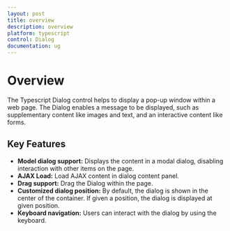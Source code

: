 ```yaml
---
layout: post
title: overview
description: overview
platform: typescript
control: Dialog
documentation: ug
---
```


# Overview

The Typescript Dialog control helps to display a pop-up window within a web page. The Dialog enables a message to be displayed, such as supplementary content like images and text, and an interactive content like forms.

## Key Features

*	**Model dialog support:** Displays the content in a modal dialog, disabling interaction with other items on the page.
*	**AJAX Load:** Load AJAX content in dialog content panel.
*	**Drag support:** Drag the Dialog within the page.
*	**Customized dialog position:** By default, the dialog is shown in the center of the container. If given a position, the dialog is displayed at given position.
*	**Keyboard navigation:** Users can interact with the dialog by using the keyboard.



